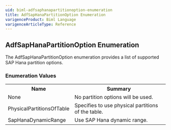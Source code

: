 ```yaml
---
uid: biml-adfsaphanapartitionoption-enumeration
title: AdfSapHanaPartitionOption Enumeration
varigenceProduct: Biml Language
varigenceArticleType: Reference
---
```


## AdfSapHanaPartitionOption Enumeration<div class="LanguageSummary"><div class ="SummaryItem">The AdfSapHanaPartitionOption enumeration provides a list of supported SAP Hana partition options.</div></div><div class="EnumValueGroup">### Enumeration Values<table id="EnumValue" class="MemberList"><tbody><tr><th class="MemberNameColumnHeader">Name</th><th class="MemberSummaryColumnHeader">Summary</th></tr><tr class="cd0"><td class="MemberName">None</td><td class="MemberSummary"><div class ="SummaryItem">No partition options will be used.</div> </td></tr><tr class="cd1"><td class="MemberName">PhysicalPartitionsOfTable</td><td class="MemberSummary"><div class ="SummaryItem">Specifies to use physical partitions of the table.</div> </td></tr><tr class="cd0"><td class="MemberName">SapHanaDynamicRange</td><td class="MemberSummary"><div class ="SummaryItem">Use SAP Hana dynamic range.</div> </td></tr></tbody></table></div>
